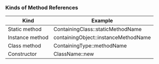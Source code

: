 ### Kinds of Method References

| Kind            | Example                              |
| --------------- | ------------------------------------ |
| Static method   | ContainingClass::staticMethodName    |
| Instance method | containingObject::instanceMethodName |
| Class method    | ContainingType::methodName           |
| Constructor     | ClassName::new                       |
